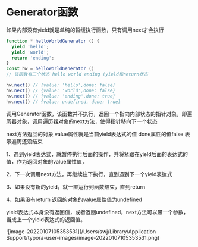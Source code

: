 # Generator函数

如果内部没有yield就是单纯的暂缓执行函数，只有调用next才会执行

```js
function * helloWorldGenerator () {
  yield 'hello';
  yield 'world';
  return 'ending';
}
const hw = helloWorldGenerator ()
// 该函数有三个状态 hello world ending (yield和return状态

hw.next() // {value: 'hello',done: false}
hw.next() // {value: 'world',done: false}
hw.next() // {value: 'ending',done: true}
hw.next() // {value: undefined, done: true}
```



调用Generator函数，该函数并不执行，返回一个指向内部状态的指针对象，即遍历器对象，调用遍历器对象的next方法，使得指针移向下一个状态

next方法返回的对象  value属性就是当前yield表达式的值  done属性的值false 表示遍历还没结束

1、遇到yield表达式，就暂停执行后面的操作，并将紧跟在yield后面的表达式的值，作为返回对象的value属性值，

2、下一次调用next方法，再继续往下执行，直到遇到下一个yield表达式

3、如果没有新的yield，就一直运行到函数结束，直到return 

4、如果没有return 返回的对象的value属性值为undefined

yield表达式本身没有返回值，或者返回undefined，next方法可以带一个参数，当成上一个yield表达式的返回值。

![image-20220107105353531](/Users/swj/Library/Application Support/typora-user-images/image-20220107105353531.png)


